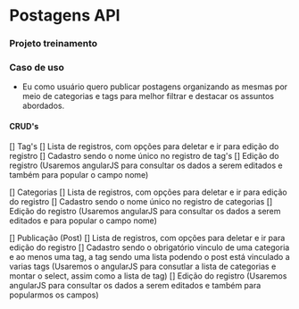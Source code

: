 # Postagens API

### Projeto treinamento

### Caso de uso

- Eu como usuário quero publicar postagens organizando as mesmas por meio de categorias e tags para melhor filtrar e destacar os assuntos abordados.  

#### CRUD's

[] Tag's
[] Lista de registros, com opções para deletar e ir para edição do registro
[] Cadastro sendo o nome único no registro de tag's
[] Edição do registro (Usaremos angularJS para consultar os dados a serem editados e também para popular o campo nome)

[] Categorias
	[] Lista de registros, com opções para deletar e ir para edição do registro
	[] Cadastro sendo o nome único no registro de categorias
	[] Edição do registro (Usaremos angularJS para consultar os dados a serem editados e para popular o campo nome)

[] Publicação (Post)
	[] Lista de registros, com opções para deletar e ir para edição do registro
	[] Cadastro sendo o obrigatório vinculo de uma categoria e ao menos uma tag, a tag sendo uma lista podendo o post está vinculado a varias tags (Usaremos o angularJS para consutlar a lista de categorias e montar o select, assim como a lista de tag)
	[] Edição do registro (Usaremos angularJS para consultar os dados a serem editados e também para popularmos os campos)
